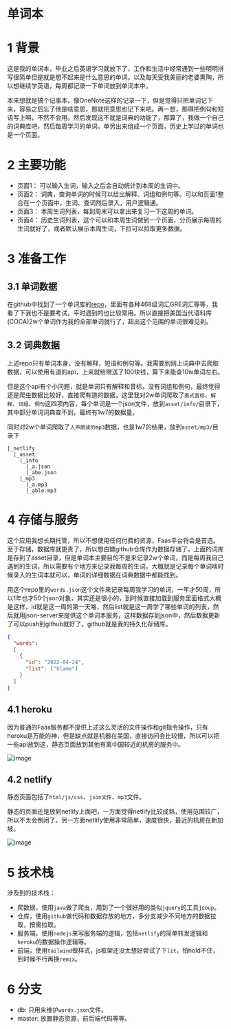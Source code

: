 # 单词本
# 1 背景
这是我的单词本，毕业之后英语学习就放下了，工作和生活中经常遇到一些明明拼写很简单但是就是想不起来是什么意思的单词。以及每天受我美丽的老婆熏陶，所以想继续学英语，每周都记录一下单词放到单词本中。

本来想就是搞个记事本，像OneNote这样的记录一下，但是觉得只把单词记下来，容易之后忘了他是啥意思，那就把意思也记下来吧。再一想，那得把例句和短语写上啊，不然不会用。然后发现这不就是词典的功能了，那算了，我做一个自己的词典库吧，然后每周学习的单词，单另出来组成一个页面，历史上学过的单词也是一个页面。
# 2 主要功能
- 页面1： 可以输入生词，输入之后会自动统计到本周的生词中。
- 页面2： 词典，查询单词的时候可以给出解释、词组和例句等。可以和页面1整合在一个页面中，生词、查词然后录入，用户逻辑通。
- 页面3： 本周生词列表，每到周末可以拿出来复习一下这周的单词。
- 页面4： 历史生词列表，这个可以和本周生词做到一个页面，分页展示每周的生词就好了，或者默认展示本周生词，下拉可以拉取更多数据。

# 3 准备工作
## 3.1 单词数据
在github中找到了一个单词库的[repo](https://github.com/mahavivo/english-wordlists)，里面有各种468级词汇GRE词汇等等，我看了下我也不是要考试，平时遇到的也比较常用。所以直接把美国当代语料库(COCA)2w个单词作为我的全部单词就行了，超出这个范围的单词很难见到。

## 3.2 词典数据
上述repo只有单词本身，没有解释，短语和例句等。我需要到网上词典中去爬取数据，可以使用有道的api，上来就给赠送了100块钱，算下来能查10w单词左右。

但是这个api有个小问题，就是单词只有解释和音标，没有词组和例句，最终觉得还是爬虫数据比较好，直接爬有道的数据，这里我对2w单词爬取了`美式音标`、`解释`、`词组`、`例句`这四项内容，每个单词是一个json文件，放到`asset/info/`目录下，其中部分单词词典查不到，最终有1w7的数据量。

同时对2w个单词爬取了`人声朗读的mp3`数据，也是1w7的结果，放到`asset/mp3/`目录下

```
|_netlify
  |_asset
    |_info
      |_a.json
      |_abe.json
    |_mp3
      |_a.mp3
      |_able.mp3
```

# 4 存储与服务
这个应用我想长期托管，所以不想使用任何付费的资源，Faas平台将会是首选。至于存储，数据库就更贵了，所以想白嫖github仓库作为数据存储了。上面的词库是存到了asset目录，但是单词本主要目的不是来记录2w个单词，而是每周我自己遇到的生词，所以需要有个地方来记录我每周的生词，大概就是记录每个单词啥时候录入的生词本就可以，单词的详细数据在词典数据中都能找到。

用这个repo里的`words.json`这个文件来记录每周我学习的单词，一年才50周，所以1年也才50个json对象，其实还是很小的，到时候直接加载到服务里面格式大概是这样，id就是这一周的第一天咯，然后list就是这一周学了哪些单词的列表，然后就用json-server来提供这个单词本服务，这样数据存到json中，然后数据更新了可以push到github就好了，github就是我的持久化存储库。
```json
{
  "words":
  [
    {
      "id": "2022-04-24",
      "list": ["blame"]
    }
  ] 
}
```

## 4.1 heroku
因为普通的Faas服务都不提供上述这么灵活的文件操作和git指令操作，只有heroku是万能的神，但是缺点就是机器在美国，直接访问会比较慢，所以可以把一些api放到这，静态页面放到其他有离中国较近的机房的服务中。

![image](https://i.imgur.com/x8MzihC.png)

## 4.2 netlify
静态页面包括了`html/js/css`、`json文件`、`mp3`文件。

静态的页面还是放到netlify上面吧，一方面觉得netlify比较成熟，使用范围较广，所以不太会倒闭了。另一方面netlify使用非常简单，速度很快，最近的机房在新加坡。

![image](https://i.imgur.com/xYToOfO.png)

# 5 技术栈
涉及到的技术栈：
- 爬数据，使用`java`做了爬虫，用到了一个很好用的类似`jquery`的工具`jsoup`。
- 仓库，使用`github`做代码和数据存放的地方，多分支减少不同地方的数据拉取，按需拉取。
- 服务端，使用`nodejs`来写服务端的逻辑，包括`netlify`的简单转发逻辑和`heroku`的数据操作逻辑等。
- 前端，使用`tailwind`做样式，js框架还没太想好尝试了下`lit`，怕hold不住，到时候不行再换`remix`。

# 6 分支
- db: 只用来维护`words.json`文件。
- master: 放置静态资源，前后端代码等等。














